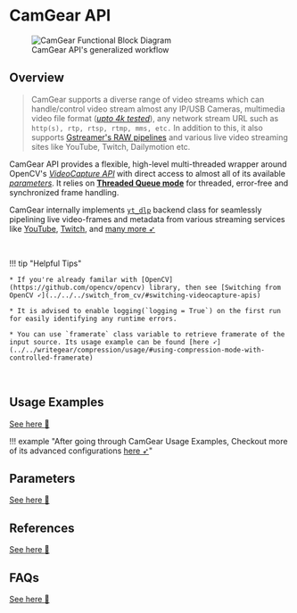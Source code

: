 <!--
===============================================
vidgear library source-code is deployed under the Apache 2.0 License:

Copyright (c) 2019 Abhishek Thakur(@abhiTronix) <abhi.una12@gmail.com>

Licensed under the Apache License, Version 2.0 (the "License");
you may not use this file except in compliance with the License.
You may obtain a copy of the License at

   http://www.apache.org/licenses/LICENSE-2.0

Unless required by applicable law or agreed to in writing, software
distributed under the License is distributed on an "AS IS" BASIS,
WITHOUT WARRANTIES OR CONDITIONS OF ANY KIND, either express or implied.
See the License for the specific language governing permissions and
limitations under the License.
===============================================
-->

# CamGear API 

<figure>
  <img src="../../../assets/images/camgear.png" alt="CamGear Functional Block Diagram" loading="lazy" class="center" />
  <figcaption>CamGear API's generalized workflow</figcaption>
</figure>

## Overview

> CamGear supports a diverse range of video streams which can handle/control video stream almost any IP/USB Cameras,  multimedia video file format ([_upto 4k tested_](https://github.com/abhiTronix/vidgear/blob/62f32ad6663c871ec6aa4890ca1b55cd1286511a/vidgear/tests/benchmark_tests/test_benchmark_playback.py#L31-L71)), any network stream URL such as `http(s), rtp, rtsp, rtmp, mms, etc.` In addition to this, it also supports [Gstreamer's RAW pipelines](https://gstreamer.freedesktop.org/documentation/frequently-asked-questions/using.html) and various live video streaming sites like YouTube, Twitch, Dailymotion etc.

CamGear API provides a flexible, high-level multi-threaded wrapper around OpenCV's *[VideoCapture API](https://docs.opencv.org/master/d8/dfe/classcv_1_1VideoCapture.html#a57c0e81e83e60f36c83027dc2a188e80)* with direct access to almost all of its available [*parameters*](../advanced/source_params/). It relies on [**Threaded Queue mode**](../../../bonus/TQM/) for threaded, error-free and synchronized frame handling.

CamGear internally implements [`yt_dlp`][yt_dlp] backend class for seamlessly pipelining live video-frames and metadata from various streaming services like [YouTube](../usage/#using-camgear-with-youtube-videos), [Twitch](../usage/#using-camgear-with-streaming-websites), and [many more ➶](https://github.com/yt-dlp/yt-dlp/blob/master/supportedsites.md#supported-sites)

&thinsp; 

!!! tip "Helpful Tips"

	* If you're already familar with [OpenCV](https://github.com/opencv/opencv) library, then see [Switching from OpenCV ➶](../../../switch_from_cv/#switching-videocapture-apis)

	* It is advised to enable logging(`logging = True`) on the first run for easily identifying any runtime errors.

	* You can use `framerate` class variable to retrieve framerate of the input source. Its usage example can be found [here ➶](../../writegear/compression/usage/#using-compression-mode-with-controlled-framerate)


&thinsp; 

## Usage Examples

<div>
<a href="../usage/">See here 🚀</a>
</div>

!!! example "After going through CamGear Usage Examples, Checkout more of its advanced configurations [here ➶](../../../help/camgear_ex/)"

## Parameters

<div>
<a href="../params/">See here 🚀</a>
</div>

## References

<div>
<a href="../../../bonus/reference/camgear/">See here 🚀</a>
</div>


## FAQs

<div>
<a href="../../../help/camgear_faqs/">See here 🚀</a>
</div>


&thinsp;

[opencv]:https://github.com/opencv/opencv
[picamera]:https://github.com/waveform80/picamera
[pafy]:https://github.com/mps-youtube/pafy
[zmq]:https://zeromq.org/
[mss]:https://github.com/BoboTiG/python-mss
[gitter]: https://gitter.im/vidgear/community
[starlette]:https://www.starlette.io/
[stargazer]: https://github.com/abhiTronix/vidgear/stargazers
[ffmpeg]:https://www.ffmpeg.org/
[pyscreenshot]:https://github.com/ponty/pyscreenshot
[streamlink]:https://streamlink.github.io/
[yt_dlp]:https://github.com/yt-dlp/yt-dlp
